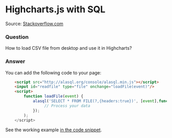 # Highcharts.js with SQL

Source: [Stackoverflow.com](http://stackoverflow.com/questions/27978027/preprocess-highchart-data-using-csv-file/27980656#27980656)

### Question

How to load CSV file from desktop and use it in Highcharts?

### Answer

You can add the following code to your page:
```html
    <script src="http://alasql.org/console/alasql.min.js"></script> 
    <input id="readfile" type="file" onchange="loadFile(event)"/>
    <script>
        function loadFile(event) {
            alasql('SELECT * FROM FILE(?,{headers:true})', [event],function(data){
                 // Process your data
            });
        );
    </script>
```

See the working example [in the code snippet](http://stackoverflow.com/a/27980656/3320509).
